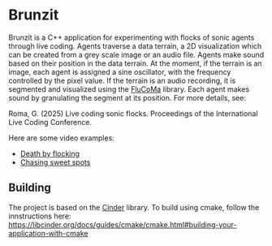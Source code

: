 Brunzit
=======

Brunzit is a C++ application for experimenting with flocks of sonic agents through live coding.  Agents traverse a data terrain, a 2D visualization which can be created from a grey scale image or an audio file. 
Agents make sound based on their position in the data terrain. At the moment, if the terrain is an image, each agent is assigned a sine oscillator, with the frequency controlled by the pixel value. If the terrain is an audio recording, it is segmented and visualized using the [FluCoMa](https://www.flucoma.org/) library. Each agent makes sound by granulating the segment at its position.
For more details, see:

Roma, G. (2025) Live coding sonic flocks. Proceedings of the International Live Coding Conference.


Here are some video examples:

- [Death by flocking](https://vimeo.com/1087989308)
- [Chasing sweet spots](https://vimeo.com/1087990393)


Building
---------
The project is based on the [Cinder](https://libcinder.org/) library. To build using cmake, follow the innstructions here: https://libcinder.org/docs/guides/cmake/cmake.html#building-your-application-with-cmake

